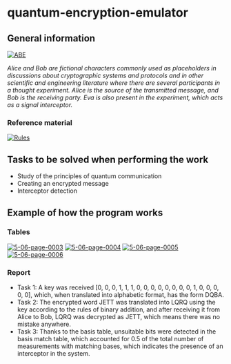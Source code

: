 # quantum-encryption-emulator

## General information

<a href="https://imgbb.com/"><img src="https://i.ibb.co/gMrpxtY/ABE.jpg" alt="ABE" border="0"></a>

*Alice and Bob are fictional characters commonly used as placeholders in discussions about cryptographic systems and protocols and in other scientific and engineering literature where there are several participants in a thought experiment. Alice is the source of the transmitted message, and Bob is the receiving party. Eva is also present in the experiment, which acts as a signal interceptor.*

### Reference material

<a href="https://ibb.co/4JDdThw"><img src="https://i.ibb.co/KmQwqTc/Rules.jpg" alt="Rules" border="0"></a>

## Tasks to be solved when performing the work
+ Study of the principles of quantum communication
+ Creating an encrypted message
+ Interceptor detection

## Example of how the program works

### Tables

<a href="https://ibb.co/WgfwRRS"><img src="https://i.ibb.co/18T544H/5-06-page-0003.jpg" alt="5-06-page-0003" border="0"></a>
<a href="https://ibb.co/5vKxJ5c"><img src="https://i.ibb.co/TRWqNHh/5-06-page-0004.jpg" alt="5-06-page-0004" border="0"></a>
<a href="https://ibb.co/nR9X4d6"><img src="https://i.ibb.co/V3RFbnJ/5-06-page-0005.jpg" alt="5-06-page-0005" border="0"></a>
<a href="https://ibb.co/znpMgKk"><img src="https://i.ibb.co/smnf4LB/5-06-page-0006.jpg" alt="5-06-page-0006" border="0"></a>

### Report
+ Task 1: A key was received [0, 0, 0, 1, 1, 1, 0, 0, 0, 0, 0, 0, 0, 0, 1, 0, 0, 0, 0, 0], which, when translated into alphabetic format, has the form DQBA.
+ Task 2: The encrypted word JETT was translated into LQRQ using the key according to the rules of binary addition, and after receiving it from Alice to Bob, LQRQ was decrypted as JETT, which means there was no mistake anywhere.
+ Task 3: Thanks to the basis table, unsuitable bits were detected in the basis match table, which accounted for 0.5 of the total number of measurements with matching bases, which indicates the presence of an interceptor in the system.
